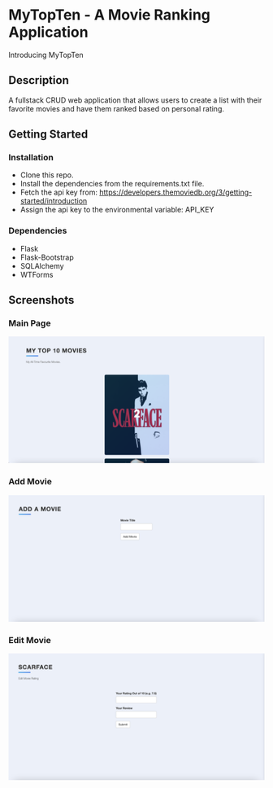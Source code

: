# MyTopTen - A Movie Ranking Application

Introducing MyTopTen

## Description

A fullstack CRUD web application that allows users to create a list with their favorite movies and have them ranked based on personal rating.

## Getting Started

### Installation
* Clone this repo.
* Install the dependencies from the requirements.txt file.
* Fetch the api key from: https://developers.themoviedb.org/3/getting-started/introduction
* Assign the api key to the environmental variable: API_KEY

### Dependencies

* Flask
* Flask-Bootstrap
* SQLAlchemy
* WTForms

## Screenshots

### Main Page

![MainPage](https://github.com/mozeezy/MyTopTen/blob/main/screenshots/main-page.png?raw=true)

### Add Movie
![AddMovie](https://github.com/mozeezy/MyTopTen/blob/main/screenshots/add-movie.png?raw=true)

### Edit Movie
![EditMovie](https://github.com/mozeezy/MyTopTen/blob/main/screenshots/edit-movie.png?raw=true)

